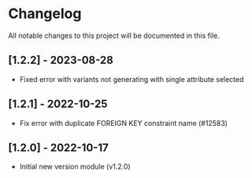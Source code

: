 # Changelog

All notable changes to this project will be documented in this file.

## [1.2.2] - 2023-08-28
- Fixed error with variants not generating with single attribute selected

## [1.2.1] - 2022-10-25
- Fix error with duplicate FOREIGN KEY constraint name (#12583) 

## [1.2.0] - 2022-10-17
- Initial new version module (v1.2.0)
